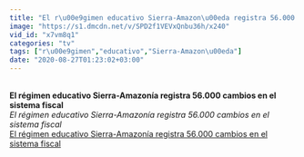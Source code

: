 ```yaml
---
title: "El r\u00e9gimen educativo Sierra-Amazon\u00eda registra 56.000 cambios en el sistema fiscal"
image: "https://s1.dmcdn.net/v/SPD2f1VEVxQnbu36h/x240"
vid_id: "x7vm8q1"
categories: "tv"
tags: ["r\u00e9gimen","educativo","Sierra-Amazon\u00eda"]
date: "2020-08-27T01:23:02+03:00"
---
```

<br><b>El régimen educativo Sierra-Amazonía registra 56.000 cambios en el sistema fiscal</b><br> <i>El régimen educativo Sierra-Amazonía registra 56.000 cambios en el sistema fiscal</i><br> <u>El régimen educativo Sierra-Amazonía registra 56.000 cambios en el sistema fiscal</u>

